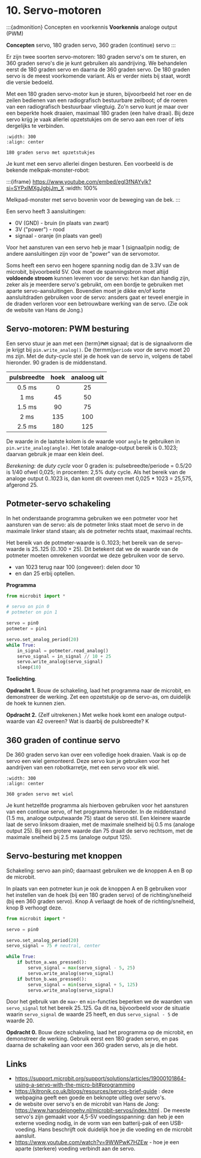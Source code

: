 # 10. Servo-motoren

:::{admonition} Concepten en voorkennis
**Voorkennis** analoge output (PWM)

**Concepten** servo, 180 graden servo, 360 graden (continue) servo
:::

Er zijn twee soorten servo-motoren: 180 graden servo's om te sturen, en 360 graden servo's die je kunt gebruiken als aandrijving. We behandelen eerst de 180 graden servo en daarna de 360 graden servo.
De 180 graden servo is de meest voorkomende variant. Als er verder niets bij staat, wordt die versie bedoeld.

Met een 180 graden servo-motor kun je sturen, bijvoorbeeld het roer en de zeilen bedienen van een radiografisch bestuurbare zeilboot; of de roeren van een radiografisch bestuurbaar vliegtuig.
Zo'n servo kunt je maar over een beperkte hoek draaien, maximaal 180 graden (een halve draai).
Bij deze servo krijg je vaak allerlei opzetstukjes om de servo aan een roer of iets dergelijks te verbinden.

```{figure} ../figs/octopus-servo.png
:width: 300
:align: center

180 graden servo met opzetstukjes
```

Je kunt met een servo allerlei dingen besturen. Een voorbeeld is de bekende melkpak-monster-robot:

:::{iframe} https://www.youtube.com/embed/egl3fNAYylk?si=SYPxlMXgJgbjJm_X
:width: 100%

Melkpad-monster met servo bovenin voor de beweging van de bek.
:::

Een servo heeft 3 aansluitingen:

- 0V (GND) - bruin (in plaats van zwart)
- 3V ("power") - rood
- signaal - oranje (in plaats van geel)

Voor het aansturen van een servo heb je maar 1 (signaal)pin nodig; de andere aansluitingen zijn voor de "power" van de servomotor.

Soms heeft een servo een hogere spanning nodig dan de 3.3V van de microbit, bijvoorbeeld 5V. Ook moet de spanningsbron moet altijd **voldoende stroom** kunnen leveren voor de servo: het kan dan handig zijn, zeker als je meerdere servo's gebruikt, om een bordje te gebruiken met aparte servo-aansluitingen. Bovendien moet je dikke en/of korte aansluitdraden gebruiken voor de servo: ansders gaat er teveel energie in de draden verloren voor een betrouwbare werking van de servo. (Zie ook de website van Hans de Jong.)

## Servo-motoren: PWM besturing

Een servo stuur je aan met een {term}`PWM` signaal; dat is de signaalvorm die je krijgt bij `pin.write_analog()`.
De {termm}`periode` voor de servo moet 20 ms zijn. Met de duty-cycle stel je de hoek van de servo in, volgens de tabel hieronder. 90 graden is de middenstand.

| pulsbreedte | hoek | analoog uit |
| :----------: | :--: | :----------: |
|      0.5 ms |  0   |    25 |
|        1 ms |  45  |    50 |
|      1.5 ms |  90  |    75 |
|        2 ms | 135  |   100 |
|      2.5 ms | 180  |   125 |

De waarde in de laatste kolom is de waarde voor `angle` te gebruiken in `pin.write_analog(angle)`.
Het totale analoge-output bereik is 0..1023; daarvan gebruik je maar een klein deel.

*Berekening:* de *duty cycle* voor 0 graden is: pulsebreedte/periode = 0.5/20 is 1/40 ofwel 0,025; in procenten: 2,5% duty cycle. Als het bereik van de analoge output 0..1023 is, dan komt dit overeen met 0,025 * 1023 =  25,575, afgerond 25.

## Potmeter-servo schakeling

In het onderstaande programma gebruiken we een potmeter voor het aansturen van de servo: als de potmeter links staat moet de servo in de maximale linker stand staan; als de potmeter rechts staat, maximaal rechts.

Het bereik van de potmeter-waarde is 0..1023; het bereik van de servo-waarde is 25..125 (0..100 + 25). Dit betekent dat we de waarde van de potmeter moeten omrekenen voordat we deze gebruiken voor de servo.

- van 1023 terug naar 100 (ongeveer): delen door 10
- en dan 25 erbij optellen.

**Programma**

```Python
from microbit import * 

# servo on pin 0
# potmeter on pin 1

servo = pin0
potmeter = pin1

servo.set_analog_period(20) 
while True:
    in_signal = potmeter.read_analog()
    servo_signal = in_signal // 10 + 25
    servo.write_analog(servo_signal)
    sleep(10)
```

**Toelichting**.

**Opdracht 1.** Bouw de schakeling, laad het programma naar de microbit, en demonstreer de werking. Zet een opzetstukje op de servo-as, om duidelijk de hoek te kunnen zien.

**Opdracht 2.** (Zelf uitrekenen.) Met welke hoek komt een analoge output-waarde van 42 overeen? Wat is daarbij de pulsbreedte? K





## 360 graden of continue servo

De 360 graden servo kan over een volledige hoek draaien. Vaak is op de servo een wiel gemonteerd. Deze servo kun je gebruiken voor het aandrijven van een robotkarretje, met een servo voor elk wiel.

```{figure} ../figs/octopus-360-servo.png
:width: 300
:align: center

360 graden servo met wiel
```

Je kunt hetzelfde programma als hierboven gebruiken voor het aansturen van een continue servo, of het programma hieronder.
In de middenstand (1.5 ms, analoge outputwaarde 75) staat de servo stil.
Een kleinere waarde laat de servo linksom draaien, met de maximale snelheid bij 0.5 ms (analoge output 25).
Bij een grotere waarde dan 75 draait de servo rechtsom, met de maximale snelheid bij 2.5 ms (analoge output 125).


## Servo-besturing met knoppen

Schakeling: servo aan pin0; daarnaast gebruiken we de knoppen A en B op de microbit.

In plaats van een potmeter kun je ook de knoppen A en B gebruiken voor het instellen van de hoek (bij een 180 graden servo) of de richting/snelheid (bij een 360 graden servo).
Knop A verlaagt de hoek of de richting/snelheid, knop B verhoogt deze.

```Python
from microbit import * 

servo = pin0

servo.set_analog_period(20)
servo_signal = 75 # neutral, center

while True:
    if button_a.was_pressed():
        servo_signal = max(servo_signal - 5, 25)
        servo.write_analog(servo_signal)
    if button_b.was_pressed():
        servo_signal = min(servo_signal + 5, 125) 
        servo.write_analog(servo_signal)
```

Door het gebruik van de `max`- en `min`-functies beperken we de waarden van `servo_signal` tot het bereik 25..125.
Ga dit na, bijvoorbeeld voor de situatie waarin `servo_signal` de waarde 25 heeft, en dus `servo_signal - 5` de waarde 20.

**Opdracht 0.** Bouw deze schakeling, laad het programma op de microbit, en demonstreer de werking.
Gebruik eerst een 180 graden servo, en pas daarna de schakeling aan voor een 360 graden servo, als je die hebt.

## Links

- https://support.microbit.org/support/solutions/articles/19000101864-using-a-servo-with-the-micro-bit#programming
- https://kitronik.co.uk/blogs/resources/servos-brief-guide : deze webpagina geeft een goede en beknopte uitleg over servo's.
- de website over servo's en de microbit van Hans de Jong: https://www.hansdejongehv.nl/microbit-servos/index.html . De meeste servo's zijn gemaakt voor 4,5-5V voedingsspanning: dan heb je een externe voeding nodig, in de vorm van een batterij-pak of een USB-voeding. Hans beschrijft ook duidelijk hoe je die voeding en de microbit aansluit.
- https://www.youtube.com/watch?v=9WWPwK7HZEw - hoe je een aparte (sterkere) voeding verbindt aan de servo.

